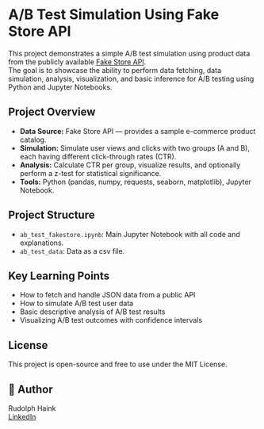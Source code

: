 # A/B Test Simulation Using Fake Store API

This project demonstrates a simple A/B test simulation using product data from the publicly available [Fake Store API](https://fakestoreapi.com/).  
The goal is to showcase the ability to perform data fetching, data simulation, analysis, visualization, and basic inference for A/B testing using Python and Jupyter Notebooks.

## Project Overview

- **Data Source:** Fake Store API — provides a sample e-commerce product catalog.
- **Simulation:** Simulate user views and clicks with two groups (A and B), each having different click-through rates (CTR).
- **Analysis:** Calculate CTR per group, visualize results, and optionally perform a z-test for statistical significance.
- **Tools:** Python (pandas, numpy, requests, seaborn, matplotlib), Jupyter Notebook.

## Project Structure

- `ab_test_fakestore.ipynb`: Main Jupyter Notebook with all code and explanations.
- `ab_test_data`: Data as a csv file.

## Key Learning Points

- How to fetch and handle JSON data from a public API
- How to simulate A/B test user data
- Basic descriptive analysis of A/B test results
- Visualizing A/B test outcomes with confidence intervals

## License

This project is open-source and free to use under the MIT License.

## 👤 Author

Rudolph Haink  
[LinkedIn](https://www.linkedin.com/in/rudolph-haink-a5454564/)
